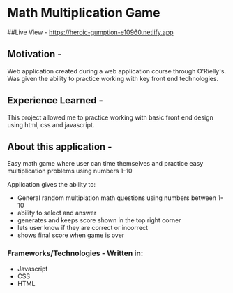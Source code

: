 <h1>Math Multiplication Game</h1>

##Live View - 
https://heroic-gumption-e10960.netlify.app

## Motivation - 

Web application created during a web application course through O'Rielly's. Was given the ability to practice working with key front end technologies.  

## Experience Learned - 
This project allowed me to practice working with basic front end design using html, css and javascript. 

## About this application - 
Easy math game where user can time themselves and practice easy multiplication problems using numbers 1-10

Application gives the ability to:
- General random multiplation math questions using numbers between 1-10
- ability to select and answer
- generates and keeps score shown in the top right corner
- lets user know if they are correct or incorrect
- shows final score when game is over

### Frameworks/Technologies - Written in:

- Javascript
- CSS
- HTML
  
